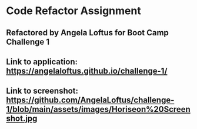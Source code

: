 # Code Refactor Assignment

## Refactored by Angela Loftus for Boot Camp Challenge 1

## Link to application: https://angelaloftus.github.io/challenge-1/

## Link to screenshot: https://github.com/AngelaLoftus/challenge-1/blob/main/assets/images/Horiseon%20Screenshot.jpg
